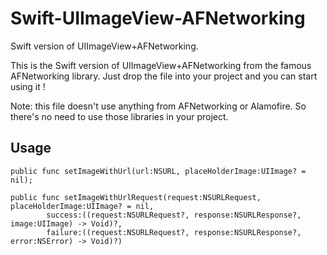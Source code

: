 # Swift-UIImageView-AFNetworking
Swift version of UIImageView+AFNetworking. 

This is the Swift version of UIImageView+AFNetworking from the famous AFNetworking library. 
Just drop the file into your project and you can start using it !

Note: this file doesn't use anything from AFNetworking or Alamofire. So there's no need to use those libraries in your project.

<h2><b>Usage</h2></b>

```objc
public func setImageWithUrl(url:NSURL, placeHolderImage:UIImage? = nil);

public func setImageWithUrlRequest(request:NSURLRequest, placeHolderImage:UIImage? = nil,
        success:((request:NSURLRequest?, response:NSURLResponse?, image:UIImage) -> Void)?,
        failure:((request:NSURLRequest?, response:NSURLResponse?, error:NSError) -> Void)?)
```

